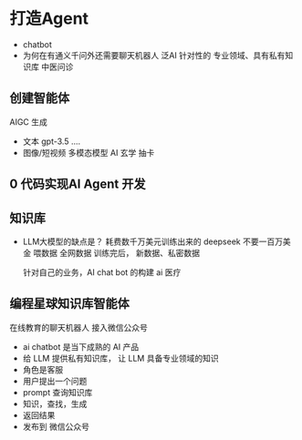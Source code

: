# 打造Agent

- chatbot
- 为何在有通义千问外还需要聊天机器人
  泛AI
  针对性的
  专业领域、具有私有知识库
  中医问诊

## 创建智能体
  AIGC 生成
  - 文本 gpt-3.5 ....
  - 图像/短视频 多模态模型
  AI 玄学 抽卡

## 0 代码实现AI Agent 开发

## 知识库
- LLM大模型的缺点是？
  耗费数千万美元训练出来的
  deepseek 不要一百万美金
  喂数据 全网数据
  训练完后，
  新数据、私密数据

  针对自己的业务，AI chat bot 的构建
  ai 医疗

## 编程星球知识库智能体
  在线教育的聊天机器人 接入微信公众号
  - ai chatbot 是当下成熟的 AI 产品
  - 给 LLM 提供私有知识库， 让 LLM 具备专业领域的知识 
  - 角色是客服
  - 用户提出一个问题
  - prompt 查询知识库
  - 知识，查找，生成
  - 返回结果
  - 发布到  微信公众号